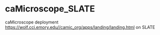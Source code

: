 # caMicroscope_SLATE
caMicroscope deployment https://wolf.cci.emory.edu//camic_org/apps/landing/landing.html on SLATE
